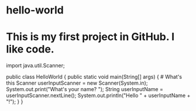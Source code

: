 # hello-world
# This is my first project in GitHub.  I like code. 

import java.util.Scanner;

public class HelloWorld {
    public static void main(String[] args) {   # What's this
        Scanner userInputScanner = new Scanner(System.in);
        System.out.print("What's your name? ");
        String userInputName = userInputScanner.nextLine();
        System.out.println("Hello " + userInputName + "!");
    }
}
